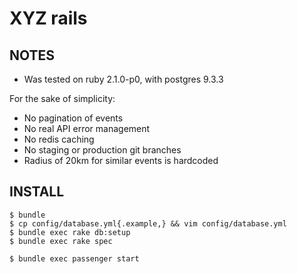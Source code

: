 # XYZ rails

## NOTES

- Was tested on ruby 2.1.0-p0, with postgres 9.3.3

For the sake of simplicity:
  - No pagination of events
  - No real API error management
  - No redis caching
  - No staging or production git branches
  - Radius of 20km for similar events is hardcoded

## INSTALL
  
    $ bundle
    $ cp config/database.yml{.example,} && vim config/database.yml
    $ bundle exec rake db:setup
    $ bundle exec rake spec

    $ bundle exec passenger start